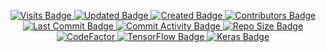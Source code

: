 <p align="center">
  <a href="#">
    <img src="https://badges.pufler.dev/visits/stefansphtr/Train_Simple_Neural_Network" alt="Visits Badge">
    <img src="https://badges.pufler.dev/updated/stefansphtr/Train_Simple_Neural_Network" alt="Updated Badge">
    <img src="https://badges.pufler.dev/created/stefansphtr/Train_Simple_Neural_Network" alt="Created Badge">
    <img src="https://img.shields.io/github/contributors/stefansphtr/Train_Simple_Neural_Network" alt="Contributors Badge">
    <img src="https://img.shields.io/github/last-commit/stefansphtr/Train_Simple_Neural_Network" alt="Last Commit Badge">
    <img src="https://img.shields.io/github/commit-activity/m/stefansphtr/Train_Simple_Neural_Network" alt="Commit Activity Badge">
    <img src="https://img.shields.io/github/repo-size/stefansphtr/Train_Simple_Neural_Network" alt="Repo Size Badge">
    <img src="https://www.codefactor.io/repository/github/stefansphtr/Train_Simple_Neural_Network/badge" alt="CodeFactor" />
    <img src="https://img.shields.io/badge/TensorFlow-2.16.1-FF6F00?logo=tensorflow" alt="TensorFlow Badge">
    <img src="https://img.shields.io/badge/Keras-3.1.1-D00000?logo=keras" alt="Keras Badge">
  </a>
</p>
